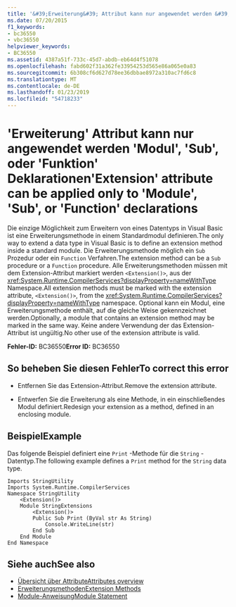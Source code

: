 ```yaml
---
title: '&#39;Erweiterung&#39; Attribut kann nur angewendet werden &#39;Modul&#39;, &#39;Sub&#39;, oder &#39;Funktion&#39; Deklarationen'
ms.date: 07/20/2015
f1_keywords:
- bc36550
- vbc36550
helpviewer_keywords:
- BC36550
ms.assetid: 4387a51f-733c-45d7-abdb-eb64d4f51078
ms.openlocfilehash: fabd602f31a362fe33954253d565e86a065e0a83
ms.sourcegitcommit: 6b308cf6d627d78ee36dbbae8972a310ac7fd6c8
ms.translationtype: MT
ms.contentlocale: de-DE
ms.lasthandoff: 01/23/2019
ms.locfileid: "54718233"
---
```

# <a name="39extension39-attribute-can-be-applied-only-to-39module39-39sub39-or-39function39-declarations"></a><span data-ttu-id="116f1-102">&#39;Erweiterung&#39; Attribut kann nur angewendet werden &#39;Modul&#39;, &#39;Sub&#39;, oder &#39;Funktion&#39; Deklarationen</span><span class="sxs-lookup"><span data-stu-id="116f1-102">&#39;Extension&#39; attribute can be applied only to &#39;Module&#39;, &#39;Sub&#39;, or &#39;Function&#39; declarations</span></span>
<span data-ttu-id="116f1-103">Die einzige Möglichkeit zum Erweitern von eines Datentyps in Visual Basic ist eine Erweiterungsmethode in einem Standardmodul definieren.</span><span class="sxs-lookup"><span data-stu-id="116f1-103">The only way to extend a data type in Visual Basic is to define an extension method inside a standard module.</span></span> <span data-ttu-id="116f1-104">Die Erweiterungsmethode möglich ein `Sub` Prozedur oder ein `Function` Verfahren.</span><span class="sxs-lookup"><span data-stu-id="116f1-104">The extension method can be a `Sub` procedure or a `Function` procedure.</span></span> <span data-ttu-id="116f1-105">Alle Erweiterungsmethoden müssen mit dem Extension-Attribut markiert werden `<Extension()>`, aus der <xref:System.Runtime.CompilerServices?displayProperty=nameWithType> Namespace.</span><span class="sxs-lookup"><span data-stu-id="116f1-105">All extension methods must be marked with the extension attribute, `<Extension()>`, from the <xref:System.Runtime.CompilerServices?displayProperty=nameWithType> namespace.</span></span> <span data-ttu-id="116f1-106">Optional kann ein Modul, eine Erweiterungsmethode enthält, auf die gleiche Weise gekennzeichnet werden.</span><span class="sxs-lookup"><span data-stu-id="116f1-106">Optionally, a module that contains an extension method may be marked in the same way.</span></span> <span data-ttu-id="116f1-107">Keine andere Verwendung der das Extension-Attribut ist ungültig.</span><span class="sxs-lookup"><span data-stu-id="116f1-107">No other use of the extension attribute is valid.</span></span>  
  
 <span data-ttu-id="116f1-108">**Fehler-ID:** BC36550</span><span class="sxs-lookup"><span data-stu-id="116f1-108">**Error ID:** BC36550</span></span>  
  
## <a name="to-correct-this-error"></a><span data-ttu-id="116f1-109">So beheben Sie diesen Fehler</span><span class="sxs-lookup"><span data-stu-id="116f1-109">To correct this error</span></span>  
  
-   <span data-ttu-id="116f1-110">Entfernen Sie das Extension-Attribut.</span><span class="sxs-lookup"><span data-stu-id="116f1-110">Remove the extension attribute.</span></span>  
  
-   <span data-ttu-id="116f1-111">Entwerfen Sie die Erweiterung als eine Methode, in ein einschließendes Modul definiert.</span><span class="sxs-lookup"><span data-stu-id="116f1-111">Redesign your extension as a method, defined in an enclosing module.</span></span>  
  
## <a name="example"></a><span data-ttu-id="116f1-112">Beispiel</span><span class="sxs-lookup"><span data-stu-id="116f1-112">Example</span></span>  
 <span data-ttu-id="116f1-113">Das folgende Beispiel definiert eine `Print` -Methode für die `String` -Datentyp.</span><span class="sxs-lookup"><span data-stu-id="116f1-113">The following example defines a `Print` method for the `String` data type.</span></span>  
  
```  
Imports StringUtility  
Imports System.Runtime.CompilerServices  
Namespace StringUtility  
    <Extension()>   
    Module StringExtensions  
        <Extension()>   
        Public Sub Print (ByVal str As String)  
            Console.WriteLine(str)  
        End Sub  
    End Module  
End Namespace  
```  
  
## <a name="see-also"></a><span data-ttu-id="116f1-114">Siehe auch</span><span class="sxs-lookup"><span data-stu-id="116f1-114">See also</span></span>
- [<span data-ttu-id="116f1-115">Übersicht über Attribute</span><span class="sxs-lookup"><span data-stu-id="116f1-115">Attributes overview</span></span>](../../../visual-basic/programming-guide/concepts/attributes/index.md)
- [<span data-ttu-id="116f1-116">Erweiterungsmethoden</span><span class="sxs-lookup"><span data-stu-id="116f1-116">Extension Methods</span></span>](../../../visual-basic/programming-guide/language-features/procedures/extension-methods.md)
- [<span data-ttu-id="116f1-117">Module-Anweisung</span><span class="sxs-lookup"><span data-stu-id="116f1-117">Module Statement</span></span>](../../../visual-basic/language-reference/statements/module-statement.md)
